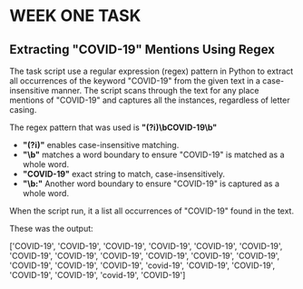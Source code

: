 # WEEK ONE TASK

## Extracting "COVID-19" Mentions Using Regex

The task script use a regular expression (regex) pattern in Python to extract all occurrences of the keyword "COVID-19" from the given text in a case-insensitive manner. The script scans through the text for any place mentions of "COVID-19" and captures all the instances, regardless of letter casing.

The regex pattern that was used is **"(?i)\bCOVID-19\b"**

- **"(?i)"** enables case-insensitive matching.
- **"\b"** matches a word boundary to ensure "COVID-19" is matched as a whole word.
- **"COVID-19"** exact string to match, case-insensitively.
- **"\b:"** Another word boundary to ensure "COVID-19" is captured as a whole word.

When the script run, it a list all occurrences of "COVID-19" found in the text. 

These was the output:

['COVID-19', 'COVID-19', 'COVID-19', 'COVID-19', 'COVID-19', 'COVID-19', 'COVID-19', 'COVID-19', 'COVID-19', 'COVID-19', 'COVID-19', 'COVID-19', 'COVID-19', 'COVID-19', 'COVID-19', 'covid-19', 'COVID-19', 'COVID-19', 'COVID-19', 'COVID-19', 'covid-19', 'COVID-19']
